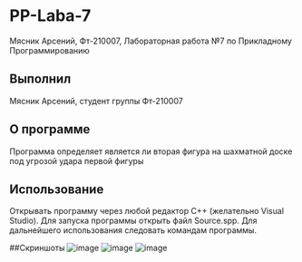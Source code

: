 # PP-Laba-7
Мясник Арсений, Фт-210007, Лабораторная работа №7 по Прикладному Программированию

## Выполнил 
Мясник Арсений, студент группы Фт-210007

## О программе
Программа определяет является ли вторая фигура на шахматной доске под угрозой удара первой фигуры

## Использование
Открывать программу через любой редактор C++ (желательно Visual Studio). Для запуска программы открыть файл Source.spp. Для дальнейшего использования следовать командам программы.

##Скриншоты
![image](https://user-images.githubusercontent.com/65024125/198889818-d81ac46b-78b8-4fe8-a836-afaf4fdb1f9e.png)
![image](https://user-images.githubusercontent.com/65024125/198889874-09cd32f3-9d97-4a30-a964-de0f62cbf5c5.png)
![image](https://user-images.githubusercontent.com/65024125/198889944-1eafdd50-7072-41f3-8c71-ee8d91ffeb5c.png)
